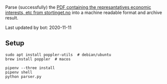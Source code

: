 Parse (successfully) the [PDF containing the represantatives economic interests, etc from stortinget.no](https://www.stortinget.no/no/Stortinget-og-demokratiet/Representantene/Okonomiske-interesser/) into a machine readable format and archive result.

Last updated by bot: 2020-11-11

## Setup
    sudo apt install poppler-utils  # debian/ubuntu
    brew install poppler  # macos

    pipenv --three install
    pipenv shell
    python parser.py

